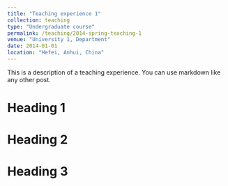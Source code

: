 ```yaml
---
title: "Teaching experience 1"
collection: teaching
type: "Undergraduate course"
permalink: /teaching/2014-spring-teaching-1
venue: "University 1, Department"
date: 2014-01-01
location: "Hefei, Anhui, China"
---
```


This is a description of a teaching experience. You can use markdown like any other post.

Heading 1
======

Heading 2
======

Heading 3
======
